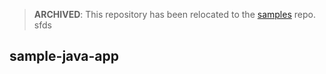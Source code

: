 > **ARCHIVED**: This repository has been relocated to the [samples](https://github.com/buildpack/samples/) repo.
sfds
## sample-java-app
